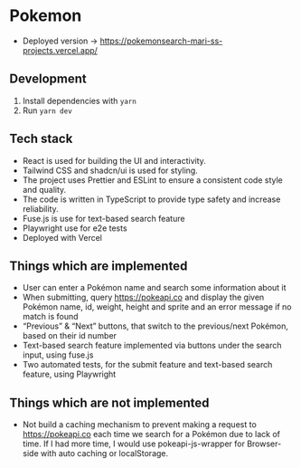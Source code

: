 # Pokemon

- Deployed version -> https://pokemonsearch-mari-ss-projects.vercel.app/

## Development

1. Install dependencies with `yarn`
2. Run `yarn dev`

## Tech stack

- React is used for building the UI and interactivity.
- Tailwind CSS and shadcn/ui is used for styling.
- The project uses Prettier and ESLint to ensure a consistent code style and quality.
- The code is written in TypeScript to provide type safety and increase reliability.
- Fuse.js is use for text-based search feature
- Playwright use for e2e tests 
- Deployed with Vercel

## Things which are implemented

- User can enter a Pokémon name and search some information about it
- When submitting, query https://pokeapi.co and display the given Pokémon name, id, weight, height and sprite and an error message if no match is found
- “Previous” & “Next” buttons, that switch to the previous/next Pokémon, based on their id number
- Text-based search feature implemented via buttons under the search input, using fuse.js
- Two automated tests, for the submit feature and text-based search feature, using Playwright

## Things which are not implemented
- Not build a caching mechanism to prevent making a request to https://pokeapi.co each time we search for a Pokémon due to lack of time. If I had more time, I would use pokeapi-js-wrapper for Browser-side with auto caching or localStorage.


